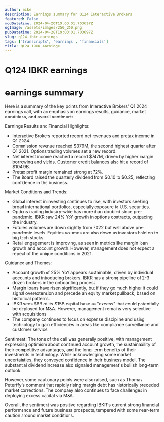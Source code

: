 ```yaml
---
author: mike
description: Earnings summary for Q124 Interactive Brokers 
featured: False
modDatetime: 2024-04-28T19:03:01.703697Z
ogImage: /assets/images/250_250.png
pubDatetime: 2024-04-28T19:03:01.703697Z
slug: q124-ibkr-earnings
tags: ['transcripts', 'earnings', 'financials']
title: Q124 IBKR earnings
---
```

# Q124 IBKR earnings

# earnings summary
Here is a summary of the key points from Interactive Brokers' Q1 2024 earnings call, with an emphasis on earnings results, guidance, market conditions, and overall sentiment:

Earnings Results and Financial Highlights:
- Interactive Brokers reported record net revenues and pretax income in Q1 2024. 
- Commission revenue reached $379M, the second highest quarter after Q1 2021. Options trading volumes set a new record.
- Net interest income reached a record $747M, driven by higher margin borrowing and yields. Customer credit balances also hit a record of $104.9B.
- Pretax profit margin remained strong at 72%.
- The Board raised the quarterly dividend from $0.10 to $0.25, reflecting confidence in the business.

Market Conditions and Trends:
- Global interest in investing continues to rise, with investors seeking broad international portfolios, especially exposure to U.S. securities. 
- Options trading industry-wide has more than doubled since pre-pandemic. IBKR saw 24% YoY growth in options contracts, outpacing the industry.
- Futures volumes are down slightly from 2022 but well above pre-pandemic levels. Equities volumes are also down as investors hold on to big tech stocks.
- Retail engagement is improving, as seen in metrics like margin loan growth and account growth. However, management does not expect a repeat of the unique conditions in 2021.

Guidance and Themes:
- Account growth of 25% YoY appears sustainable, driven by individual accounts and introducing brokers. IBKR has a strong pipeline of 2-3 dozen brokers in the onboarding process.
- Margin loans have risen significantly, but if they go much higher it could signal overextension and precede an equity market pullback, based on historical patterns. 
- IBKR sees $6B of its $15B capital base as "excess" that could potentially be deployed for M&A. However, management remains very selective with acquisitions.
- The company continues to focus on expense discipline and using technology to gain efficiencies in areas like compliance surveillance and customer service.

Sentiment:
The tone of the call was generally positive, with management expressing optimism about continued account growth, the sustainability of their competitive advantages, and the long-term benefits of their investments in technology. While acknowledging some market uncertainties, they conveyed confidence in their business model. The substantial dividend increase also signaled management's bullish long-term outlook.

However, some cautionary points were also raised, such as Thomas Peterffy's comment that rapidly rising margin debt has historically preceded market corrections. The company also continues to face challenges in deploying excess capital via M&A.

Overall, the sentiment was positive regarding IBKR's current strong financial performance and future business prospects, tempered with some near-term caution around market conditions.

